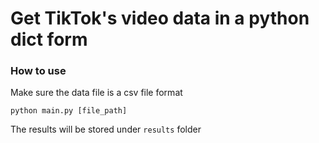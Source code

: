 # Get TikTok's video data in a python dict form

### How to use
Make sure the data file is a csv file format

`python main.py [file_path]`

The results will be stored under `results` folder
